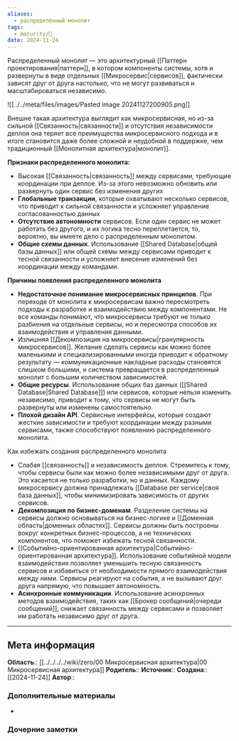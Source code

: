```yaml
---
aliases:
  - распределённый монолит
tags:
  - maturity/🌱
date: 2024-11-24
---
```

Распределенный монолит — это архитектурный [[Паттерн проектирования|паттерн]], в котором компоненты системы, хотя и развернуты в виде отдельных [[Микросервис|сервисов]], фактически зависят друг от друга настолько, что не могут развиваться и масштабироваться независимо.

![[../../meta/files/images/Pasted image 20241127200905.png]]

Внешне такая архитектура выглядит как микросервисная, но из-за сильной [[Связанность|связанности]] и отсутствия независимости деплоя она теряет все преимущества микросервисного подхода и в итоге становится даже более сложной и неудобной в поддержке, чем традиционный [[Монолитная архитектура|монолит]].

**Признаки распределенного монолита:**
- Высокая [[Связанность|связанность]] между сервисами, требующие координации при деплое. Из-за этого невозможно обновить или развернуть один сервис без изменения других
- **Глобальные транзакции**, которые охватывают несколько сервисов, что приводит к сильной связанности и усложняет управление согласованностью данных
- **Отсутствие автономности** сервисов. Если один сервис не может работать без другого, и их логика тесно переплетается, то, вероятно, вы имеете дело с распределенным монолитом.
- **Общие схемы данных**. Использование [[Shared Database|общей базы данных]] или общей схемы между сервисами приводит к тесной связанности и усложняет внесение изменений без координации между командами.

**Причины появления распределенного монолита**
- **Недостаточное понимание микросервисных принципов**. При переходе от монолита к микросервисам важно пересмотреть подходы к разработке и взаимодействию между компонентами. Не все команды понимают, что микросервисы требуют не только разбиения на отдельные сервисы, но и пересмотра способов их взаимодействия и управления данными.
- Излишняя [[Декомпозиция на микросервисы|гранулярность микросервисов]]. Желание сделать сервисы как можно более маленькими и специализированными иногда приводит к обратному результату — коммуникационные накладные расходы становятся слишком большими, и система превращается в распределенный монолит с большим количеством зависимостей.
- **Общие ресурсы**. Использование общих баз данных ([[Shared Database|Shared Database]]) или сервисов, которые нельзя изменить независимо, приводит к тому, что сервисы не могут быть развернуты или изменены самостоятельно. 
- **Плохой дизайн API**. Сервисные интерфейсы, которые создают жесткие зависимости и требуют координации между разными сервисами, также способствуют появлению распределенного монолита.

Как избежать создания распределенного монолита
- Слабая [[связанность]] и независимость деплоя. Стремитесь к тому, чтобы сервисы были как можно более независимыми друг от друга. Это касается не только разработки, но и данных. Каждому микросервису должна принадлежать [[Database per service|своя база данных]], чтобы минимизировать зависимость от других сервисов.
- **Декомпозиция по бизнес-доменам**. Разделение системы на сервисы должно основываться на бизнес-логике и [[Доменная область|доменных областях]]. Сервисы должны быть построены вокруг конкретных бизнес-процессов, а не технических компонентов, что поможет избежать тесной связанности.
- [[Событийно-ориентированная архитектура|Событийно-ориентированная архитектура]]. Использование событийной модели взаимодействия позволяет уменьшить тесную связанность сервисов и избавиться от необходимости прямого взаимодействия между ними. Сервисы реагируют на события, а не вызывают друг друга напрямую, что повышает автономность.
- **Асинхронные коммуникации**. Использование асинхронных методов взаимодействия, таких как [[Брокер сообщений|очереди сообщений]], снижает связанность между сервисами и позволяет им работать независимо друг от друга.
***
## Мета информация
**Область**:: [[../../../../wiki/zero/00 Микросервисная архитектура|00 Микросервисная архитектура]]
**Родитель**:: 
**Источник**:: 
**Создана**:: [[2024-11-24]]
**Автор**:: 
### Дополнительные материалы
- 

### Дочерние заметки
<!-- QueryToSerialize: LIST FROM [[]] WHERE contains(Родитель, this.file.link) or contains(parents, this.file.link) -->

